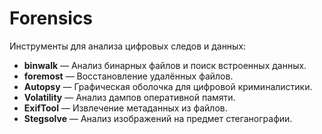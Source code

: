 # Forensics
Инструменты для анализа цифровых следов и данных:

- **binwalk** — Анализ бинарных файлов и поиск встроенных данных.  
- **foremost** — Восстановление удалённых файлов.  
- **Autopsy** — Графическая оболочка для цифровой криминалистики.  
- **Volatility** — Анализ дампов оперативной памяти.  
- **ExifTool** — Извлечение метаданных из файлов.  
- **Stegsolve** — Анализ изображений на предмет стеганографии.